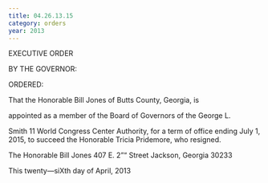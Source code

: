 ```yaml
---
title: 04.26.13.15
category: orders
year: 2013
---
```

 

EXECUTIVE ORDER

BY THE GOVERNOR:

ORDERED:

That the Honorable Bill Jones of Butts County, Georgia, is

appointed as a member of the Board of Governors of the George L.

Smith 11 World Congress Center Authority, for a term of office
ending July 1, 2015, to succeed the Honorable Tricia Pridemore,
who resigned.

The Honorable Bill Jones
407 E. 2”“ Street
Jackson, Georgia 30233

This twenty—siXth day of April, 2013

   

